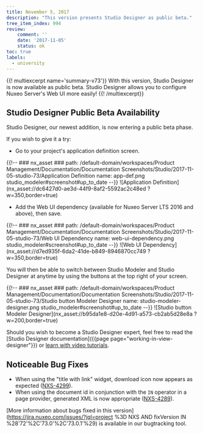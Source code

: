 ```yaml
---
title: November 5, 2017
description: "This version presents Studio Designer as public beta."
tree_item_index: 994
review:
    comment: ''
    date: '2017-11-05'
    status: ok
toc: true
labels:
  - university
---
```


{{! multiexcerpt name='summary-v73'}}
With this version, Studio Designer is now available as public beta.  Studio Designer allows you to configure Nuxeo Server's Web UI more easily!
{{! /multiexcerpt}}

## Studio Designer Public Beta Availability
Studio Designer, our newest addition, is now entering a public beta phase.

If you wish to give it a try:
- Go to your project's application definition screen.

{{!--     ### nx_asset ###
    path: /default-domain/workspaces/Product Management/Documentation/Documentation Screenshots/Studio/2017-11-05-studio-73/Application Definition
    name: app-def.png
    studio_modeler#screenshot#up_to_date
--}}
![Application Definition](nx_asset://dc6427d0-ae3d-44f9-8af2-5592ac2c48ed ?w=350,border=true)

- Add the Web UI dependency (available for Nuxeo Server LTS 2016 and above), then save.

{{!--     ### nx_asset ###
    path: /default-domain/workspaces/Product Management/Documentation/Documentation Screenshots/Studio/2017-11-05-studio-73/Web UI Dependency
    name: web-ui-dependency.png
    studio_modeler#screenshot#up_to_date
--}}
![Web UI Dependency](nx_asset://d7ed935f-6da2-41de-b849-8946870cc749 ?w=350,border=true)

You will then be able to switch between Studio Modeler and Studio Designer at anytime by using the buttons at the top right of your screen.

{{!--     ### nx_asset ###
    path: /default-domain/workspaces/Product Management/Documentation/Documentation Screenshots/Studio/2017-11-05-studio-73/Studio button Modeler Designer
    name: studio-modeler-designer.png
    studio_modeler#screenshot#up_to_date
--}}
![Studio button Modeler Designer](nx_asset://b95da1e8-d20e-4d91-a573-cb2ab5d28e8a ?w=200,border=true)

Should you wish to become a Studio Designer expert, feel free to read the [Studio Designer documentation]({{page page="working-in-view-designer"}}) or [learn with video tutorials](https://university.hyland.com).

## Noticeable Bug Fixes

- When using the "title with link" widget, download icon now appears as expected ([NXS-4299](https://jira.nuxeo.com/browse/NXS-4299)).
- When using the document id in conjunction with the `IN` operator in a page provider, generated XML is now appropriate  ([NXS-4289](https://jira.nuxeo.com/browse/NXS-4289)).

[More information about bugs fixed in this version](https://jira.nuxeo.com/issues/?jql=project %3D NXS AND fixVersion IN %28'72'%2C'73.0'%2C'73.0.1'%29) is available in our bugtracking tool.
